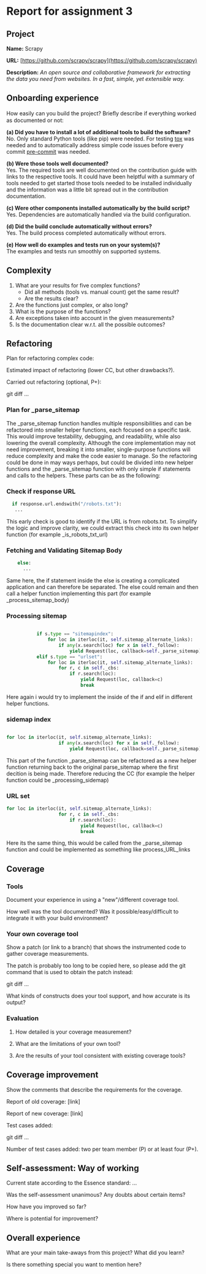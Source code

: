 # Report for assignment 3

## Project

**Name:** Scrapy

**URL:** [https://github.com/scrapy/scrapy](https://github.com/scrapy/scrapy)

**Description:** *An open source and collaborative framework for extracting the data you need from websites. In a fast, simple, yet extensible way.*


## Onboarding experience

How easily can you build the project? Brieﬂy describe if everything worked as documented or not:

**(a) Did you have to install a lot of additional tools to build the software?**  
No. Only standard Python tools (like pip) were needed. For testing [tox](https://tox.wiki/en/latest/index.html) was needed and to automatically address simple code issues before every commit [pre-commit](https://pre-commit.com/) was needed.

**(b) Were those tools well documented?**  
Yes. The required tools are well documented on the contribution guide with links to the respective tools. It could have been helptful with a summary of tools needed to get started those tools needed to be installed individually and the information was a little bit spread out in the contribution documentation.

**(c) Were other components installed automatically by the build script?**  
Yes. Dependencies are automatically handled via the build configuration.

**(d) Did the build conclude automatically without errors?**  
Yes. The build process completed automatically without errors.

**(e) How well do examples and tests run on your system(s)?**  
The examples and tests run smoothly on supported systems.


## Complexity

1. What are your results for five complex functions?
   * Did all methods (tools vs. manual count) get the same result?
   * Are the results clear?
2. Are the functions just complex, or also long?
3. What is the purpose of the functions?
4. Are exceptions taken into account in the given measurements?
5. Is the documentation clear w.r.t. all the possible outcomes?

## Refactoring

Plan for refactoring complex code:

Estimated impact of refactoring (lower CC, but other drawbacks?).

Carried out refactoring (optional, P+):

git diff ...

### Plan for _parse_sitemap
The _parse_sitemap function handles multiple responsibilities and can be refactored into smaller helper functions, each focused on a specific task. This would improve testability, debugging, and readability, while also lowering the overall complexity. Although the core implementation may not need improvement, breaking it into smaller, single-purpose functions will reduce complexity and make the code easier to manage. So the refactoring could be done in may ways perhaps, but could be divided into new helper functions and the _parse_sitemap  function with only simple if statements and calls to the helpers. These parts can be as the following: 

### Check if response URL 
 ```python  
   if response.url.endswith("/robots.txt"):
    ...
``` 
This early check is good to identify if the URL is from robots.txt. To simplify the logic and improve clarity, we could extract this check into its own helper function (for example  _is_robots_txt_url)

### Fetching and Validating Sitemap Body
 ```python  
     else:
       ...
```
Same here, the if statement inside the else is creating a complicated application and can therefore be separated. The else could remain and then call a helper function implementing this part (for example _process_sitemap_body)

### Processing sitemap
 ```python  
 
            if s.type == "sitemapindex":
                for loc in iterloc(it, self.sitemap_alternate_links):
                    if any(x.search(loc) for x in self._follow):
                        yield Request(loc, callback=self._parse_sitemap)
            elif s.type == "urlset":
                for loc in iterloc(it, self.sitemap_alternate_links):
                    for r, c in self._cbs:
                        if r.search(loc):
                            yield Request(loc, callback=c)
                            break
 ```

Here again i would try to implement the inside of the if and elif in different helper functions. 

### sidemap index
 ```python  

for loc in iterloc(it, self.sitemap_alternate_links):
                    if any(x.search(loc) for x in self._follow):
                        yield Request(loc, callback=self._parse_sitemap)
 ```  
This part of the function  _parse_sitemap  can be refactored as a new helper function returning back to the original parse_sitemap where the first decition is being made. Therefore reducing the CC (for example the helper function could be _processing_sidemap)

### URL set 
 ```python  
for loc in iterloc(it, self.sitemap_alternate_links):
                    for r, c in self._cbs:
                        if r.search(loc):
                            yield Request(loc, callback=c)
                            break
 ```
Here its the same thing, this would be called from the _parse_sitemap function and could be implemented as something like  process_URL_links


## Coverage

### Tools

Document your experience in using a "new"/different coverage tool.

How well was the tool documented? Was it possible/easy/difficult to
integrate it with your build environment?

### Your own coverage tool

Show a patch (or link to a branch) that shows the instrumented code to
gather coverage measurements.

The patch is probably too long to be copied here, so please add
the git command that is used to obtain the patch instead:

git diff ...

What kinds of constructs does your tool support, and how accurate is
its output?

### Evaluation

1. How detailed is your coverage measurement?

2. What are the limitations of your own tool?

3. Are the results of your tool consistent with existing coverage tools?

## Coverage improvement

Show the comments that describe the requirements for the coverage.

Report of old coverage: [link]

Report of new coverage: [link]

Test cases added:

git diff ...

Number of test cases added: two per team member (P) or at least four (P+).

## Self-assessment: Way of working

Current state according to the Essence standard: ...

Was the self-assessment unanimous? Any doubts about certain items?

How have you improved so far?

Where is potential for improvement?

## Overall experience

What are your main take-aways from this project? What did you learn?

Is there something special you want to mention here?
